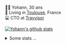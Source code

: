 <p>
  👨🏻 <bold>Yohann</bold>, 30 ans<br/>
  💼 Living in <a href="https://www.google.com/maps?q=toulouse">Toulouse</a>, France<br/>
  💻 CTO at <a href="https://trayvisor.com/">Trayvisor</a><br/>
</p>

<a href="https://github.com/anuraghazra/github-readme-stats"><img align="center" src="https://github-readme-stats-dviw-8taegaswk-yohann84ls-projects.vercel.app//api?username=yohann84L&show_icons=true&include_all_commits=true" alt="Yohann's github stats" /> </a>


<details>
  <summary>Some stats ...</summary><br/>
  

<!--START_SECTION:waka-->
![Code Time](http://img.shields.io/badge/Code%20Time-1%2C396%20hrs%202%20mins-blue)

![Profile Views](http://img.shields.io/badge/Profile%20Views-0-blue)

**🐱 My GitHub Data** 

> 📦 441.0 kB Used in GitHub's Storage 
 > 
> 🏆 742 Contributions in the Year 2025
 > 
> 🚫 Not Opted to Hire
 > 
> 📜 26 Public Repositories 
 > 
> 🔑 21 Private Repositories 
 > 
**I'm an Early 🐤** 

```text
🌞 Morning                32876 commits       ███████░░░░░░░░░░░░░░░░░░   29.50 % 
🌆 Daytime                64627 commits       ██████████████░░░░░░░░░░░   57.99 % 
🌃 Evening                13768 commits       ███░░░░░░░░░░░░░░░░░░░░░░   12.35 % 
🌙 Night                  172 commits         ░░░░░░░░░░░░░░░░░░░░░░░░░   00.15 % 
```
📅 **I'm Most Productive on Wednesday** 

```text
Monday                   21385 commits       █████░░░░░░░░░░░░░░░░░░░░   19.19 % 
Tuesday                  20858 commits       █████░░░░░░░░░░░░░░░░░░░░   18.72 % 
Wednesday                22508 commits       █████░░░░░░░░░░░░░░░░░░░░   20.20 % 
Thursday                 22376 commits       █████░░░░░░░░░░░░░░░░░░░░   20.08 % 
Friday                   22246 commits       █████░░░░░░░░░░░░░░░░░░░░   19.96 % 
Saturday                 787 commits         ░░░░░░░░░░░░░░░░░░░░░░░░░   00.71 % 
Sunday                   1283 commits        ░░░░░░░░░░░░░░░░░░░░░░░░░   01.15 % 
```


📊 **This Week I Spent My Time On** 

```text
🕑︎ Time Zone: Europe/Paris

💬 Programming Languages: 
HTTP Request             4 hrs 52 mins       ██████████████████░░░░░░░   73.17 % 
Image (svg)              1 hr 21 mins        █████░░░░░░░░░░░░░░░░░░░░   20.41 % 
Other                    25 mins             ██░░░░░░░░░░░░░░░░░░░░░░░   06.42 % 

🔥 Editors: 
Zed                      6 hrs 31 mins       ████████████████████████░   97.81 % 
Postman                  8 mins              █░░░░░░░░░░░░░░░░░░░░░░░░   02.19 % 

💻 Operating System: 
Mac                      6 hrs 39 mins       █████████████████████████   100.00 % 
```

**I Mostly Code in Python** 

```text
Python                   26 repos            █████████████░░░░░░░░░░░░   52.00 % 
Jupyter Notebook         4 repos             ██░░░░░░░░░░░░░░░░░░░░░░░   08.00 % 
JavaScript               3 repos             ██░░░░░░░░░░░░░░░░░░░░░░░   06.00 % 
HTML                     2 repos             █░░░░░░░░░░░░░░░░░░░░░░░░   04.00 % 
Shell                    2 repos             █░░░░░░░░░░░░░░░░░░░░░░░░   04.00 % 
```




 Last Updated on 19/10/2025 00:51:23 UTC
<!--END_SECTION:waka-->
